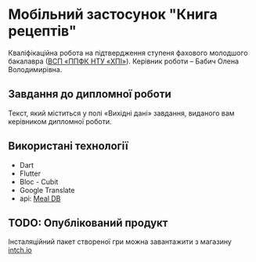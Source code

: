 # Мобільний застосунок "Книга рецептів"
Кваліфікаційна робота на підтвердження ступеня фахового молодшого
бакалавра ([ВСП «ППФК НТУ «ХПІ»](http://polytechnic.poltava.ua)). Керівник
роботи – Бабич Олена Володимирівна.
## Завдання до дипломної роботи
Текст, який міститься у полі «Вихідні дані» завдання, виданого вам керівником
дипломної роботи.
## Використані технології
* Dart
* Flutter
* Bloc - Cubit
* Google Translate
* api: [Meal DB](https://www.themealdb.com)
## TODO:  Опублікований продукт
Інсталяційний пакет створеної гри можна завантажити з магазину
[intch.io](http://itch.io)
